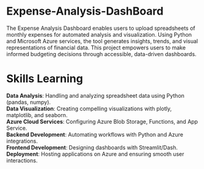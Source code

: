 # Expense-Analysis-DashBoard
The Expense Analysis Dashboard enables users to upload spreadsheets of monthly expenses for automated analysis and visualization. Using Python and Microsoft Azure services, the tool generates insights, trends, and visual representations of financial data. This project empowers users to make informed budgeting decisions through accessible, data-driven dashboards.

# Skills Learning
**Data Analysis**: Handling and analyzing spreadsheet data using Python (pandas, numpy).  
**Data Visualization**: Creating compelling visualizations with plotly, matplotlib, and seaborn.  
**Azure Cloud Services**: Configuring Azure Blob Storage, Functions, and App Service.  
**Backend Development**: Automating workflows with Python and Azure integrations.  
**Frontend Development**: Designing dashboards with Streamlit/Dash.  
**Deployment**: Hosting applications on Azure and ensuring smooth user interactions.

